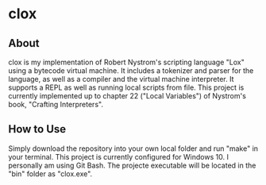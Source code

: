# clox

## About
clox is my implementation of Robert Nystrom's scripting language "Lox" using a bytecode virtual machine. It includes a tokenizer and parser for the language, as well as a compiler and the virtual machine interpreter. It supports a REPL as well as running local scripts from file. This project is currently implemented up to chapter 22 ("Local Variables") of Nystrom's book, "Crafting Interpreters". 

## How to Use
Simply download the repository into your own local folder and run "make" in your terminal. This project is currently configured for Windows 10. I personally am using Git Bash. The projecte executable will be located in the "bin" folder as "clox.exe".

